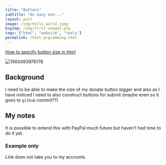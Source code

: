 ```yaml
---
title: "Buttons"
subtitle: "An easy one..."
layout: post
image: /img/hello_world.jpeg
bigimg: /img/first-image1.png
tags: ["html", "website", "tools"]
permalink: /html-prgramming.html
---
```


[How to specify button size in html](https://www.youtube.com/watch?v=r3WpZ1Q0_L0)

![1560493976178](C:\GIT\davan690.github.io\img\1560493976178.png)

## Background

I need to be able to make the size of my donate button bigger and also as I have noticed I need to also construct buttons for submit (maybe even so it goes to `github` commit??)

## My notes

It is possible to extend this with PayPal much future but haven't had time to do it yet.

### Example only

Link does not take you to my accounts.